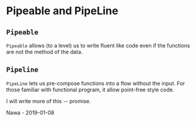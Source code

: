 # Pipeable and PipeLine

## `Pipeable`
`Pipeable` allows (to a level) us to write fluent like code even if the functions are not the method of the data.


## `Pipeline`
`PipeLine` lets us pre-compose functions into a flow without the input.
For those familiar with functional program, it allow point-free style code.

I will write more of this -- promise.

Nawa - 2019-01-08
